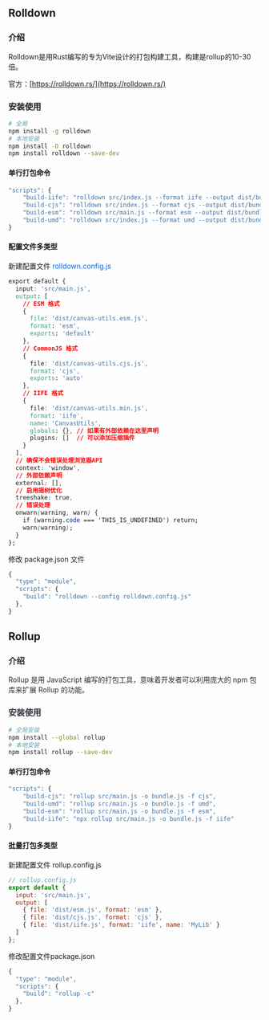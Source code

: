## Rolldown
### 介绍
Rolldown是用Rust编写的专为Vite设计的打包构建工具，构建是rollup的10-30倍。

官方：[https://rolldown.rs/](https://rolldown.rs/)

### 安装使用
```bash
# 全局
npm install -g rolldown
# 本地安装
npm install -D rolldown
npm install rolldown --save-dev
```

#### 单行打包命令
```javascript
"scripts": {
    "build-iife": "rolldown src/index.js --format iife --output dist/bundle.js",
    "build-cjs": "rolldown src/index.js --format cjs --output dist/bundle.js",
    "build-esm": "rolldown src/main.js --format esm --output dist/bundle.js",	
    "build-umd": "rolldown src/index.js --format umd --output dist/bundle.js"
}
```

#### 配置文件多类型
新建配置文件 <font style="color:rgb(9, 105, 218) !important;">rolldown.config.js</font>

```css
export default {
  input: 'src/main.js',
  output: [
    // ESM 格式
    {
      file: 'dist/canvas-utils.esm.js',
      format: 'esm',
      exports: 'default'
    },
    // CommonJS 格式
    {
      file: 'dist/canvas-utils.cjs.js',
      format: 'cjs',
      exports: 'auto'
    },
    // IIFE 格式
    {
      file: 'dist/canvas-utils.min.js',
      format: 'iife',
      name: 'CanvasUtils',
      globals: {}, // 如果有外部依赖在这里声明
      plugins: []  // 可以添加压缩插件
    }
  ],
  // 确保不会错误处理浏览器API
  context: 'window',
  // 外部依赖声明
  external: [],
  // 启用摇树优化
  treeshake: true,
  // 错误处理
  onwarn(warning, warn) {
    if (warning.code === 'THIS_IS_UNDEFINED') return;
    warn(warning);
  }
};
```

修改 <font style="color:rgb(31, 35, 40);">package.json 文件</font>

```javascript
{
  "type": "module",
  "scripts": {
    "build": "rolldown --config rolldown.config.js"
  },
}
```

## Rollup
### <font style="color:rgb(44, 44, 54);">介绍</font>
<font style="color:rgb(44, 44, 54);">Rollup 是用 JavaScript 编写的打包工具，意味着开发者可以利用庞大的 npm 包库来扩展 Rollup 的功能。</font>

### <font style="color:rgb(44, 44, 54);">安装使用</font>
```bash
# 全局安装
npm install --global rollup
# 本地安装
npm install rollup --save-dev
```

#### 单行打包命令
```javascript
"scripts": {
    "build-cjs": "rollup src/main.js -o bundle.js -f cjs",
    "build-umd": "rollup src/main.js -o bundle.js -f umd",
    "build-esm": "rollup src/main.js -o bundle.js -f esm",	
    "build-iife": "npx rollup src/main.js -o bundle.js -f iife"
}
```

#### 批量打包多类型
新建配置文件 rollup.config.js

```javascript
// rollup.config.js
export default {
  input: 'src/main.js',
  output: [
    { file: 'dist/esm.js', format: 'esm' },
    { file: 'dist/cjs.js', format: 'cjs' },
    { file: 'dist/iife.js', format: 'iife', name: 'MyLib' }
  ]
};
```

修改配置文件package.json

```javascript
{
  "type": "module",
  "scripts": {
    "build": "rollup -c"
  },
}
```

